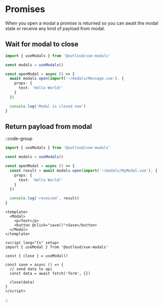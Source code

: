 # Promises

When you open a modal a promise is returned so you can await the modal state or receive any kind of payload from modal.

## Wait for modal to close

```ts {6,12}
import { useModals } from '@outloud/vue-modals'

const modals = useModals()

const openModal = async () => {
  await modals.open(import('~/modals/Message.vue'), {
    props: {
      text: 'Hello World!'
    }
  })

  console.log('Modal is closed now')
}
```

## Return payload from modal

::code-group
  ```ts [page.vue]{6,12}
  import { useModals } from '@outloud/vue-modals'

  const modals = useModals()

  const openModal = async () => {
    const result = await modals.open(import('~/modals/MyModal.vue'), {
      props: {
        text: 'Hello World!'
      }
    })

    console.log('received', result)
  }
  ```

  ```vue [modals/MyModal.vue]
  <template>
    <Modal>
      <p>Text</p>
      <button @click="save()">Save</button>
    </Modal>
  </template>

  <script lang="ts" setup>
  import { useModal } from '@outloud/vue-modals'

  const { close } = useModal()

  const save = async () => {
    // send data to api
    const data = await fetch('form', {})

    close(data)
  }
  </script>
  ```
::
